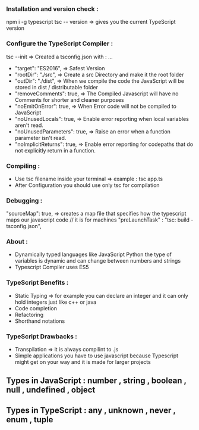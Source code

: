### Installation and version check :

npm i -g typescript
tsc -- version => gives you the current TypeScript version

### Configure the TypeScript Compiler :

tsc --init => Created a tsconfig.json with : ...

- "target": "ES2016", => Safest Version
- "rootDir": "./src", => Create a src Directory and make it the root folder
- "outDir": "./dist", => When we compile the code the JavaScript will be stored in dist / distributable folder
- "removeComments": true, => The Compiled Javascript will have no Comments for shorter and cleaner purposes
- "noEmitOnError": true, => When Error code will not be compiled to JavaScript
- "noUnusedLocals": true, => Enable error reporting when local variables aren't read.
- "noUnusedParameters": true, => Raise an error when a function parameter isn't read.
- "noImplicitReturns": true, => Enable error reporting for codepaths that do not explicitly return in a function.

### Compiling :

- Use tsc filename inside your terminal => example : tsc app.ts
- After Configuration you should use only tsc for compilation

### Debugging :

"sourceMap": true, => creates a map file that specifies how the typescript maps our javascript code // it is for machines
"preLaunchTask" : "tsc: build - tsconfig.json",

### About :

- Dynamically typed languages like JavaScript Python the type of variables is dynamic and can change between numbers and strings
- Typescript Compiler uses ES5

### TypeScript Benefits :

- Static Typing => for example you can declare an integer and it can only hold integers just like c++ or java
- Code completion
- Refactoring
- Shorthand notations

### TypeScript Drawbacks :

- Transpilation => it is always compilint to .js
- Simple applications you have to use javascript because Typescript might get on your way and it is made for larger projects

## Types in JavaScript : number , string , boolean , null , undefined , object

## Types in TypeScript : any , unknown , never , enum , tuple
